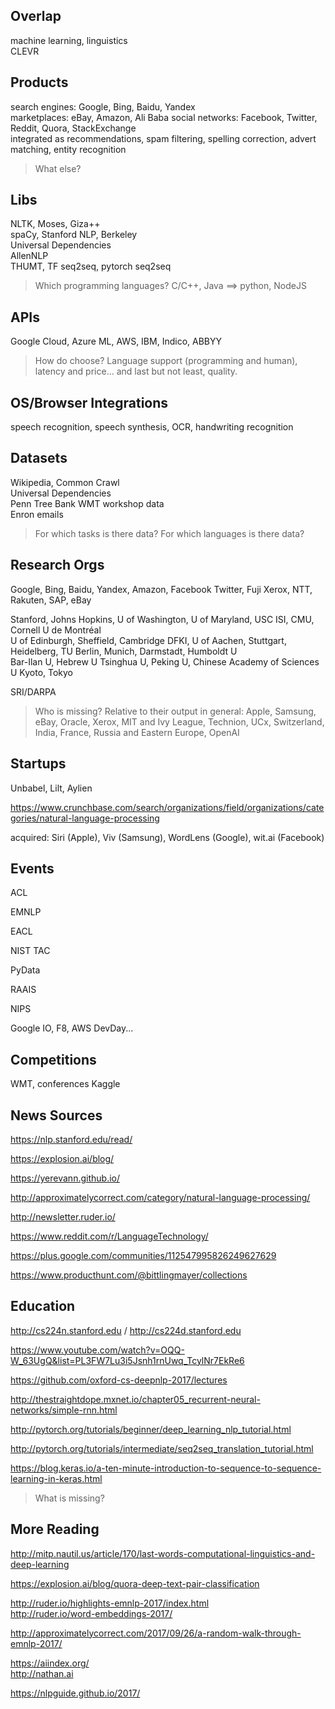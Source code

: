 ## Overlap
machine learning, linguistics  
CLEVR

## Products
search engines: Google, Bing, Baidu, Yandex  
marketplaces: eBay, Amazon, Ali Baba
social networks: Facebook, Twitter, Reddit, Quora, StackExchange  
integrated as recommendations, spam filtering, spelling correction, advert matching, entity recognition

> What else?

## Libs
NLTK, Moses, Giza++    
spaCy, Stanford NLP, Berkeley    
Universal Dependencies  
AllenNLP  
THUMT, TF seq2seq, pytorch seq2seq  

> Which programming languages?  C/C++, Java ==> python, NodeJS

## APIs
Google Cloud, Azure ML, AWS, IBM, Indico, ABBYY   

> How do choose?  Language support (programming and human), latency and price... and last but not least, quality.

## OS/Browser Integrations
speech recognition, speech synthesis, OCR, handwriting recognition

## Datasets  
Wikipedia, Common Crawl  
Universal Dependencies  
Penn Tree Bank
WMT workshop data  
Enron emails  

> For which tasks is there data?  For which languages is there data?

## Research Orgs
Google, Bing, Baidu, Yandex, Amazon, Facebook
Twitter, Fuji Xerox, NTT, Rakuten, SAP, eBay

Stanford, Johns Hopkins, U of Washington, U of Maryland, USC ISI, CMU, Cornell
U de Montréal  
U of Edinburgh, Sheffield, Cambridge
DFKI, U of Aachen, Stuttgart, Heidelberg, TU Berlin, Munich, Darmstadt, Humboldt U  
Bar-Ilan U, Hebrew U
Tsinghua U, Peking U, Chinese Academy of Sciences
U Kyoto, Tokyo

SRI/DARPA

> Who is missing?  Relative to their output in general: Apple, Samsung, eBay, Oracle, Xerox, MIT and Ivy League, Technion, UCx, Switzerland, India, France, Russia and Eastern Europe, OpenAI

## Startups

Unbabel, Lilt, Aylien

https://www.crunchbase.com/search/organizations/field/organizations/categories/natural-language-processing

acquired: Siri (Apple), Viv (Samsung), WordLens (Google), wit.ai (Facebook)

## Events

ACL

EMNLP  

EACL

NIST TAC

PyData  

RAAIS  

NIPS

Google IO, F8, AWS DevDay...

## Competitions
WMT, conferences
Kaggle


## News Sources

https://nlp.stanford.edu/read/  

https://explosion.ai/blog/  

https://yerevann.github.io/  

http://approximatelycorrect.com/category/natural-language-processing/

http://newsletter.ruder.io/

https://www.reddit.com/r/LanguageTechnology/

https://plus.google.com/communities/112547995826249627629

https://www.producthunt.com/@bittlingmayer/collections

## Education

http://cs224n.stanford.edu / http://cs224d.stanford.edu

https://www.youtube.com/watch?v=OQQ-W_63UgQ&list=PL3FW7Lu3i5Jsnh1rnUwq_TcylNr7EkRe6

https://github.com/oxford-cs-deepnlp-2017/lectures

http://thestraightdope.mxnet.io/chapter05_recurrent-neural-networks/simple-rnn.html

http://pytorch.org/tutorials/beginner/deep_learning_nlp_tutorial.html

http://pytorch.org/tutorials/intermediate/seq2seq_translation_tutorial.html

https://blog.keras.io/a-ten-minute-introduction-to-sequence-to-sequence-learning-in-keras.html

> What is missing?

## More Reading

http://mitp.nautil.us/article/170/last-words-computational-linguistics-and-deep-learning

https://explosion.ai/blog/quora-deep-text-pair-classification  

http://ruder.io/highlights-emnlp-2017/index.html  
http://ruder.io/word-embeddings-2017/

http://approximatelycorrect.com/2017/09/26/a-random-walk-through-emnlp-2017/

https://aiindex.org/  
http://nathan.ai

https://nlpguide.github.io/2017/
